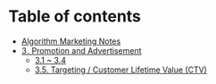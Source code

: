 # Table of contents

* [Algorithm Marketing Notes](README.md)
* [3 . Promotion and Advertisement](algorithm-marketing-study-3-promotion-and-advertisement/README.md)
  * [3.1 ~ 3.4](algorithm-marketing-study-3-promotion-and-advertisement/3.1-3.4.md)
  * [3.5. Targeting / Customer Lifetime Value \(CTV\)](algorithm-marketing-study-3-promotion-and-advertisement/3.5.-targeting-customer-lifetime-value-ctv.md)

